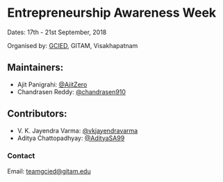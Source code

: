 # Entrepreneurship Awareness Week

Dates: 17th - 21st September, 2018

Organised by: [GCIED](https://gcied.gitam.edu/), GITAM, Visakhapatnam

## Maintainers:
- Ajit Panigrahi: [@AjitZero](https://github.com/AjitZero)
- Chandrasen Reddy: [@chandrasen910](https://github.com/chandrasen910)

## Contributors:
- V. K. Jayendra Varma: [@vkjayendravarma](https://github.com/vkjayendravarma)
- Aditya Chattopadhyay: [@AdityaSA99](https://github.com/AdityaSA99)

### Contact

Email: [teamgcied@gitam.edu](mailto:teamgcied@gitam.edu)